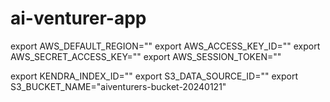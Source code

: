 # ai-venturer-app



export AWS_DEFAULT_REGION=""
export AWS_ACCESS_KEY_ID=""
export AWS_SECRET_ACCESS_KEY=""
export AWS_SESSION_TOKEN=""

export KENDRA_INDEX_ID=""
export S3_DATA_SOURCE_ID=""
export S3_BUCKET_NAME="aiventurers-bucket-20240121"
